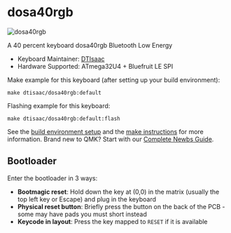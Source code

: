 # dosa40rgb

![dosa40rgb](https://i.imgur.com/NfuF82nh.jpg)

A 40 percent keyboard dosa40rgb Bluetooth Low Energy

* Keyboard Maintainer: [DTIsaac](https://github.com/daotakisaac)
* Hardware Supported: ATmega32U4 + Bluefruit LE SPI

Make example for this keyboard (after setting up your build environment):

    make dtisaac/dosa40rgb:default

Flashing example for this keyboard:

    make dtisaac/dosa40rgb:default:flash

See the [build environment setup](https://docs.qmk.fm/#/getting_started_build_tools) and the [make instructions](https://docs.qmk.fm/#/getting_started_make_guide) for more information. Brand new to QMK? Start with our [Complete Newbs Guide](https://docs.qmk.fm/#/newbs).

## Bootloader

Enter the bootloader in 3 ways:

* **Bootmagic reset**: Hold down the key at (0,0) in the matrix (usually the top left key or Escape) and plug in the keyboard
* **Physical reset button**: Briefly press the button on the back of the PCB - some may have pads you must short instead
* **Keycode in layout**: Press the key mapped to `RESET` if it is available
